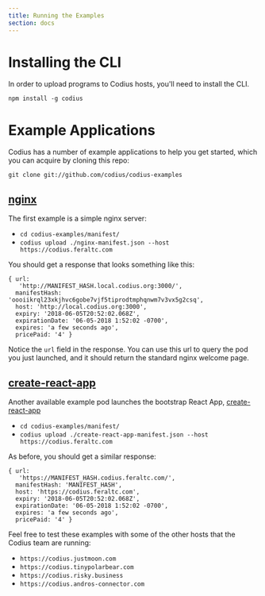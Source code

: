 ```yaml
---
title: Running the Examples
section: docs
---
```


# Installing the CLI

In order to upload programs to Codius hosts, you'll need to install the CLI.

``npm install -g codius``

# Example Applications

Codius has a number of example applications to help you get started, which you can acquire by cloning this repo:

``git clone git://github.com/codius/codius-examples``

## [nginx](https://github.com/codius/codius-examples/blob/master/manifest/nginx-manifest.json)

The first example is a simple nginx server:

* ``cd codius-examples/manifest/``
* ``codius upload ./nginx-manifest.json --host https://codius.feraltc.com``

You should get a response that looks something like this:
```
{ url:
   'http://MANIFEST_HASH.local.codius.org:3000/',
  manifestHash: 'oooiikrql23xkjhvc6gobe7vjf5tiprodtmphqnwm7v3vx5g2csq',
  host: 'http://local.codius.org:3000',
  expiry: '2018-06-05T20:52:02.068Z',
  expirationDate: '06-05-2018 1:52:02 -0700',
  expires: 'a few seconds ago',
  pricePaid: '4' }
 ```

Notice the `url` field in the response. You can use this url to query the pod you just launched, and it should return the standard nginx welcome page.

## [create-react-app](https://github.com/codius/codius-examples/blob/master/manifest/create-react-app-manifest.json)

Another available example pod launches the bootstrap React App, [create-react-app](https://github.com/codius/examples/blob/master/manifest/create-react-app-manifest.json)

* ``cd codius-examples/manifest/``
* ``codius upload ./create-react-app-manifest.json --host https://codius.feraltc.com``

As before, you should get a similar response:

```
{ url:
   'https://MANIFEST_HASH.codius.feraltc.com/',
  manifestHash: 'MANIFEST_HASH',
  host: 'https://codius.feraltc.com',
  expiry: '2018-06-05T20:52:02.068Z',
  expirationDate: '06-05-2018 1:52:02 -0700',
  expires: 'a few seconds ago',
  pricePaid: '4' }
```

Feel free to test these examples with some of the other hosts that the Codius team are running:

* `https://codius.justmoon.com`
* `https://codius.tinypolarbear.com`
* `https://codius.risky.business`
* `https://codius.andros-connector.com`
